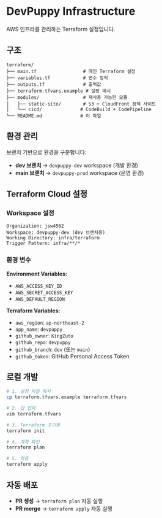 # DevPuppy Infrastructure

AWS 인프라를 관리하는 Terraform 설정입니다.

## 구조

```
terraform/
├── main.tf                 # 메인 Terraform 설정
├── variables.tf            # 변수 정의
├── outputs.tf              # 출력값
├── terraform.tfvars.example # 설정 예시
├── modules/                # 재사용 가능한 모듈
│   ├── static-site/        # S3 + CloudFront 정적 사이트
│   └── cicd/              # CodeBuild + CodePipeline
└── README.md              # 이 파일
```

## 환경 관리

브랜치 기반으로 환경을 구분합니다:

- **dev 브랜치** → `devpuppy-dev` workspace (개발 환경)
- **main 브랜치** → `devpuppy-prod` workspace (운영 환경)

## Terraform Cloud 설정

### Workspace 설정
```
Organization: jsw4562
Workspace: devpuppy-dev (dev 브랜치용)
Working Directory: infra/terraform
Trigger Pattern: infra/**/*
```

### 환경 변수
**Environment Variables:**
- `AWS_ACCESS_KEY_ID`
- `AWS_SECRET_ACCESS_KEY`
- `AWS_DEFAULT_REGION`

**Terraform Variables:**
- `aws_region`: `ap-northeast-2`
- `app_name`: `devpuppy`
- `github_owner`: `KingZuto`
- `github_repo`: `devpuppy`
- `github_branch`: `dev` (또는 `main`)
- `github_token`: GitHub Personal Access Token

## 로컬 개발

```bash
# 1. 설정 파일 복사
cp terraform.tfvars.example terraform.tfvars

# 2. 값 입력
vim terraform.tfvars

# 3. Terraform 초기화
terraform init

# 4. 계획 확인
terraform plan

# 5. 적용
terraform apply
```

## 자동 배포

- **PR 생성** → `terraform plan` 자동 실행
- **PR merge** → `terraform apply` 자동 실행
